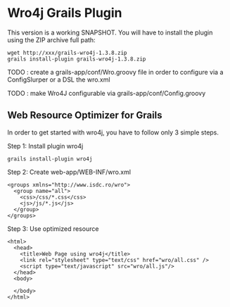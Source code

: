Wro4j Grails Plugin
====================

This version is a working SNAPSHOT. You will have to install the plugin using the ZIP archive full path:

    wget http://xxx/grails-wro4j-1.3.8.zip
    grails install-plugin grails-wro4j-1.3.8.zip


TODO : create a grails-app/conf/Wro.groovy file in order to configure via a ConfigSlurper or a DSL the wro.xml

TODO : make Wro4J configurable via grails-app/conf/Config.groovy


Web Resource Optimizer for Grails
----------------------------------


In order to get started with wro4j, you have to follow only 3 simple steps.


Step 1: Install plugin wro4j

    grails install-plugin wro4j



Step 2: Create web-app/WEB-INF/wro.xml

    <groups xmlns="http://www.isdc.ro/wro">
      <group name="all">
        <css>/css/*.css</css>
        <js>/js/*.js</js>
      </group>
    </groups>


Step 3: Use optimized resource

    <html>
      <head>
        <title>Web Page using wro4j</title>
        <link rel="stylesheet" type="text/css" href="wro/all.css" />
        <script type="text/javascript" src="wro/all.js"/>
      </head>
      <body>

      </body>
    </html>
